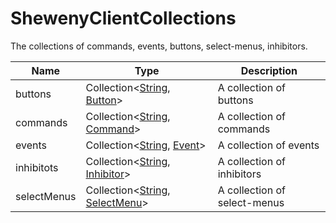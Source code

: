 # ShewenyClientCollections

The collections of commands, events, buttons, select-menus, inhibitors.

| Name        | Type                                                                                                                                               | Description                  |
| ----------- | -------------------------------------------------------------------------------------------------------------------------------------------------- | ---------------------------- |
| buttons     | Collection<[String](https://developer.mozilla.org/docs/Web/JavaScript/Reference/Global_Objects/String), [Button](../structures/Button.md)>         | A collection of buttons      |
| commands    | Collection<[String](https://developer.mozilla.org/docs/Web/JavaScript/Reference/Global_Objects/String), [Command](../structures/Command.md)>       | A collection of commands     |
| events      | Collection<[String](https://developer.mozilla.org/docs/Web/JavaScript/Reference/Global_Objects/String), [Event](../structures/Event.md)>           | A collection of events       |
| inhibitots  | Collection<[String](https://developer.mozilla.org/docs/Web/JavaScript/Reference/Global_Objects/String), [Inhibitor](../structures/Inhibitor.md)>   | A collection of inhibitors   |
| selectMenus | Collection<[String](https://developer.mozilla.org/docs/Web/JavaScript/Reference/Global_Objects/String), [SelectMenu](../structures/SelectMenu.md)> | A collection of select-menus |
